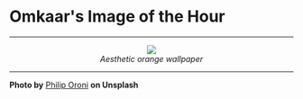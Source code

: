# Omkaar's Image of the Hour

---

<div align="center">

<a href="https://unsplash.com/photos/orange-and-black-ribbons-float-in-a-dark-space-WlYOkRB5EcA">
  <img src="https://images.unsplash.com/photo-1749248120469-c41bf8471a48?crop=entropy&cs=tinysrgb&fit=max&fm=jpg&ixid=M3w3NjA2Nzh8MHwxfHJhbmRvbXx8fHx8fHx8fDE3NTE2MTk2MDB8&ixlib=rb-4.1.0&q=80&w=1080" style="max-width:100%; height:auto;">
</a>

<br>
<i>Aesthetic orange wallpaper</i>

</div>

---

**Photo by** [Philip Oroni](https://unsplash.com/@philipsfuture) **on Unsplash**
